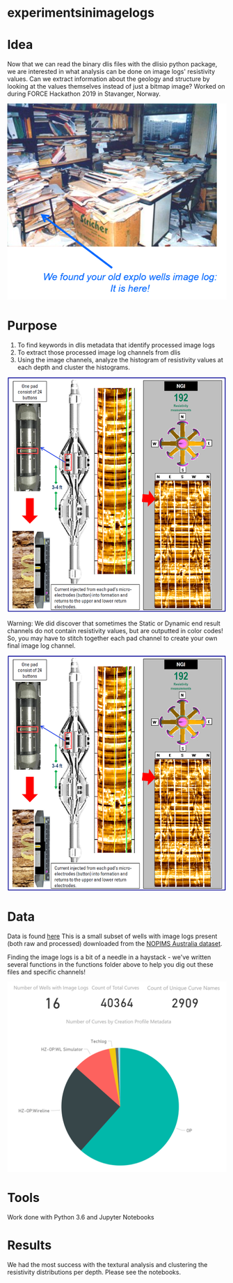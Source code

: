 # experimentsinimagelogs

# Idea

Now that we can read the binary dlis files with the dlisio python package, we are interested in what analysis can be done on image logs' resistivity values.  Can we extract information about the geology and structure by looking at the values themselves instead of just a bitmap image?  Worked on during FORCE Hackathon 2019 in Stavanger, Norway.

![](https://github.com/aruss175/experimentsinimagelogs/blob/master/where%20to%20find%20the%20image%20log.png)

# Purpose

1.  To find keywords in dlis metadata that identify processed image logs
2.  To extract those processed image log channels from dlis
3.  Using the image channels, analyze the histogram of resistivity values at each depth and cluster the histograms.

![](https://github.com/aruss175/experimentsinimagelogs/blob/master/image%20log.PNG)

Warning:  We did discover that sometimes the Static or Dynamic end result channels do not contain resistivity values, but are outputted in color codes!  So, you may have to stitch together each pad channel to create your own final image log channel.

![](https://github.com/aruss175/experimentsinimagelogs/blob/master/image%20log.PNG)

# Data

Data is found [here](https://drive.google.com/open?id=1v_noeFgTZekBzvi6Z3kRneFoBp6D62ru)  This is a small subset of wells with image logs present (both raw and processed) downloaded from the [NOPIMS Australia dataset](https://nopims.dmp.wa.gov.au/Nopims/Search/Wells).

Finding the image logs is a bit of a needle in a haystack - we've written several functions in the functions folder above to help you dig out these files and specific channels!

![](https://github.com/aruss175/experimentsinimagelogs/blob/master/Statistics_Data.PNG)

# Tools
Work done with Python 3.6 and Jupyter Notebooks

# Results

We had the most success with the textural analysis and clustering the resistivity distributions per depth.  Please see the notebooks.
